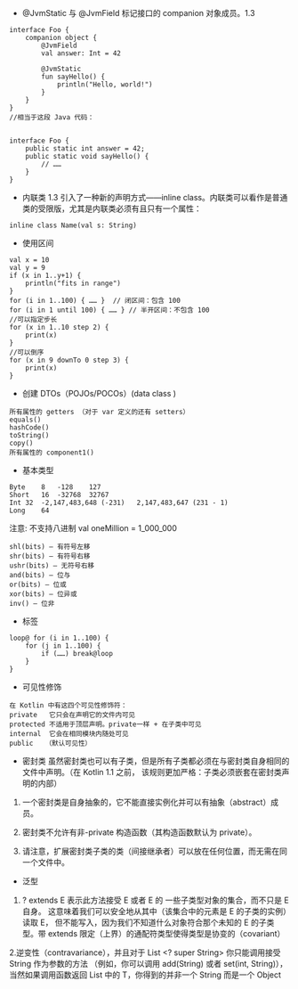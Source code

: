 
- @JvmStatic 与 @JvmField 标记接口的 companion 对象成员。1.3
```
interface Foo {
    companion object {
        @JvmField
        val answer: Int = 42

        @JvmStatic
        fun sayHello() {
            println("Hello, world!")
        }
    }
}
//相当于这段 Java 代码：


interface Foo {
    public static int answer = 42;
    public static void sayHello() {
        // ……
    }
}
```
- 内联类
1.3 引入了一种新的声明方式——inline class。内联类可以看作是普通类的受限版，尤其是内联类必须有且只有一个属性：
```
inline class Name(val s: String)
```

- 使用区间
```
val x = 10
val y = 9
if (x in 1..y+1) {
    println("fits in range")
}
for (i in 1..100) { …… }  // 闭区间：包含 100
for (i in 1 until 100) { …… } // 半开区间：不包含 100
//可以指定步长
for (x in 1..10 step 2) {
    print(x)
}
//可以倒序
for (x in 9 downTo 0 step 3) {
    print(x)
}
```
- 创建 DTOs（POJOs/POCOs）(data class )
```
所有属性的 getters （对于 var 定义的还有 setters）
equals()
hashCode()
toString()
copy()
所有属性的 component1()
```
- 基本类型
```
Byte	8	-128	127
Short	16	-32768	32767
Int	32	-2,147,483,648 (-231)	2,147,483,647 (231 - 1)
Long	64
```
注意: 不支持八进制
val oneMillion = 1_000_000
```
shl(bits) – 有符号左移
shr(bits) – 有符号右移
ushr(bits) – 无符号右移
and(bits) – 位与
or(bits) – 位或
xor(bits) – 位异或
inv() – 位非
```

- 标签
```
loop@ for (i in 1..100) {
    for (j in 1..100) {
        if (……) break@loop
    }
}
```
- 可见性修饰
```
在 Kotlin 中有这四个可见性修饰符：
private   它只会在声明它的文件内可见
protected 不适用于顶层声明。private一样 + 在子类中可见
internal  它会在相同模块内随处可见
public   （默认可见性）
```

- 密封类
虽然密封类也可以有子类，但是所有子类都必须在与密封类自身相同的文件中声明。（在 Kotlin 1.1 之前， 该规则更加严格：子类必须嵌套在密封类声明的内部）
1. 一个密封类是自身抽象的，它不能直接实例化并可以有抽象（abstract）成员。

2. 密封类不允许有非-private 构造函数（其构造函数默认为 private）。

3. 请注意，扩展密封类子类的类（间接继承者）可以放在任何位置，而无需在同一个文件中。

- 泛型
1. ? extends E 表示此方法接受 E 或者 E 的 一些子类型对象的集合，而不只是 E 自身。 这意味着我们可以安全地从其中（该集合中的元素是 E 的子类的实例）读取 E，
但不能写入，因为我们不知道什么对象符合那个未知的 E 的子类型。带 extends 限定（上界）的通配符类型使得类型是协变的（covariant）

2.逆变性（contravariance），并且对于 List <? super String> 你只能调用接受 String 作为参数的方法 （例如，你可以调用 add(String) 或者 set(int, String)），当然如果调用函数返回 List<T> 中的 T，你得到的并非一个 String 而是一个 Object

